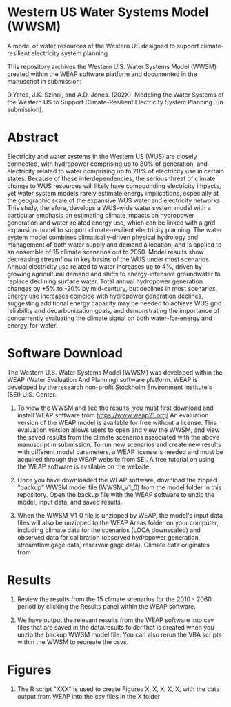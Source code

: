 # Western US Water Systems Model (WWSM)
A model of water resources of the Western US designed to support climate-resilient electricity system planning

This repository archives the Western U.S. Water Systems Model (WWSM) created within the WEAP software platform and documented in the manuscript in submission:

D.Yates, J.K. Szinai, and A.D. Jones. (202X). Modeling the Water Systems of the Western US to Support Climate-Resilient Electricity System Planning. (In submission).

# Abstract

Electricity and water systems in the Western US (WUS) are closely connected, with hydropower comprising up to 80% of generation, and electricity related to water comprising up to 20% of electricity use in certain states. Because of these interdependencies, the serious threat of climate change to WUS resources will likely have compounding electricity impacts, yet water system models rarely estimate energy implications, especially at the geographic scale of the expansive WUS water and electricity networks. This study, therefore, develops a WUS-wide water system model with a particular emphasis on estimating climate impacts on hydropower generation and water-related energy use, which can be linked with a grid expansion model to support climate-resilient electricity planning. The water system model combines climatically-driven physical hydrology and management of both water supply and demand allocation, and is applied to an ensemble of 15 climate scenarios out to 2050. Model results show decreasing streamflow in key basins of the WUS under most scenarios. Annual electricity use related to water increases up to 4%, driven by growing agricultural demand and shifts to energy-intensive groundwater to replace declining surface water. Total annual hydropower generation changes by +5% to -20% by mid-century, but declines in most scenarios. Energy use increases coincide with hydropower generation declines, suggesting additional energy capacity may be needed to achieve WUS grid reliability and decarbonization goals, and demonstrating the importance of concurrently evaluating the climate signal on both water-for-energy and energy-for-water.

# Software Download

The Western U.S. Water Systems Model (WWSM) was developed within the WEAP (Water Evaluation And Planning) software platform. WEAP is developed by the research non-profit Stockholm Environment Institute's (SEI) U.S. Center. 

1. To view the WWSM and see the results, you must first download and install WEAP software from https://www.weap21.org/
An evaluation version of the WEAP model is available for free without a license. This evaluation version allows users to open and view the WWSM, and view the saved results from the climate scenarios associated with the above manuscript in submission. To run new scenarios and create new results with different model parameters, a WEAP license is needed and must be acquired through the WEAP website from SEI. A free tutorial on using the WEAP software is available on the website. 

2. Once you have downloaded the WEAP software, download the zipped "backup" WWSM model file (WWSM_V1_0) from the model folder in this repository. Open the backup file with the WEAP software to unzip the model, input data, and saved results.

3. When the WWSM_V1_0 file is unzipped by WEAP, the model's input data files will also be unzipped to the WEAP Areas folder on your computer, including climate data for the scenarios (LOCA downscaled) and observed data for calibration (observed hydropower generation, streamflow gage data, reservoir gage data). Climate data originates from 

# Results
1. Review the results from the 15 climate scenarios for the 2010 - 2060 period by clicking the Results panel within the WEAP software. 

2. We have output the relevant results from the WEAP software into csv files that are saved in the data\results folder that is created when you unzip the backup WWSM model file. You can also rerun the VBA scripts within the WWSM to recreate the csvs.

# Figures

1. The R script "XXX" is used to create Figures X, X, X, X, X, with the data output from WEAP into the csv files in the X folder




